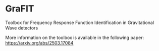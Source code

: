 # GraFIT
Toolbox for Frequency Response Function Identification in Gravitational Wave detectors

More information on the toolbox is available in the following paper: https://arxiv.org/abs/2503.17084
